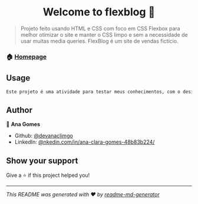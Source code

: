 <h1 align="center">Welcome to flexblog 👋</h1>
<p>
</p>

> Projeto feito usando HTML e CSS com foco em CSS Flexbox para melhor otimizar o site e manter o CSS limpo e sem a necessidade de usar muitas media queries. FlexBlog é um site de vendas fictício.

### 🏠 [Homepage](https://flexblog-woad.vercel.app/)

## Usage

```sh
Este projeto é uma atividade para testar meus conhecimentos, com o design pronto fornecido pelo curso
```

## Author

👤 **Ana Gomes**

* Github: [@devanaclimgo](https://github.com/devanaclimgo)
* LinkedIn: [@nkedin.com\/in\/ana-clara-gomes-48b83b224\/](https://linkedin.com/in/nkedin.com\/in\/ana-clara-gomes-48b83b224\/)

## Show your support

Give a ⭐️ if this project helped you!

***
_This README was generated with ❤️ by [readme-md-generator](https://github.com/kefranabg/readme-md-generator)_